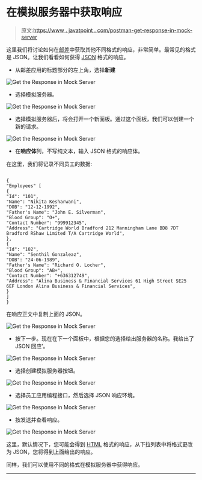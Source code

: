 # 在模拟服务器中获取响应

> 原文:[https://www . javatpoint . com/postman-get-response-in-mock-server](https://www.javatpoint.com/postman-get-response-in-mock-server)

这里我们将讨论如何在[邮差](https://www.javatpoint.com/postman)中获取其他不同格式的响应，非常简单。最常见的格式是 JSON。让我们看看如何获得 [JSON](https://www.javatpoint.com/json-tutorial) 格式的响应。

*   从邮差应用的标题部分的左上角，选择**新建**

![Get the Response in Mock Server](../Images/cfa12b7c620cd9b141287b9580c3d9c9.png)

*   选择模拟服务器。

![Get the Response in Mock Server](../Images/a14f89114e48e29c2eaa033d4bb5fda9.png)

*   选择模拟服务器后，将会打开一个新面板。通过这个面板，我们可以创建一个新的请求。

![Get the Response in Mock Server](../Images/c29f38d10a58264ffa4f603d6db5b3b0.png)

*   在**响应体**列，不写纯文本，输入 JSON 格式的响应体。

在这里，我们将记录不同员工的数据:

```

{
"Employees" [
{
"Id": "101",
"Name": "Nikita Kesharwani",
"DOB": "12-12-1992",
"Father's Name": "John E. Silverman",
"Blood Group": "O+",
"Contact Number": "999912345",
"Address": "Cartridge World Bradford 212 Manningham Lane BD8 7DT Bradford RShaw Limited T/A Cartridge World",
},
{
"Id": "102",
"Name": "Senthil Gonzaleaz",
"DOB": "24-06-1989",
"Father's Name": "Richard O. Locher",
"Blood Group": "AB+",
"Contact Number": "+636312749",
"Address": "Alina Business & Financial Services 61 High Street SE25 6EF London Alina Business & Financial Services",
}
]
}

```

在响应正文中复制上面的 JSON。

![Get the Response in Mock Server](../Images/5f5a62c1f117782b0a4faa3db0ba7ed7.png)

*   按下一步。现在在下一个面板中，根据您的选择给出服务器的名称。我给出了 JSON 回应’。

![Get the Response in Mock Server](../Images/abc0a1b6d2284345e3ed89ae6a9aa49a.png)

*   选择创建模拟服务器按钮。

![Get the Response in Mock Server](../Images/80e1809af17f33ede9e6665fce6c5d52.png)

*   选择员工应用编程接口，然后选择 JSON 响应环境。

![Get the Response in Mock Server](../Images/94530d4f4c87c3d33d751684be5b4dca.png)

*   按发送并查看响应。

![Get the Response in Mock Server](../Images/0f8ac1cb401ded2d6e214c743b7731b2.png)

这里，默认情况下，您可能会得到 [HTML](https://www.javatpoint.com/html-tutorial) 格式的响应，从下拉列表中将格式更改为 JSON，您将得到上面给出的响应。

同样，我们可以使用不同的格式在模拟服务器中获得响应。

* * *